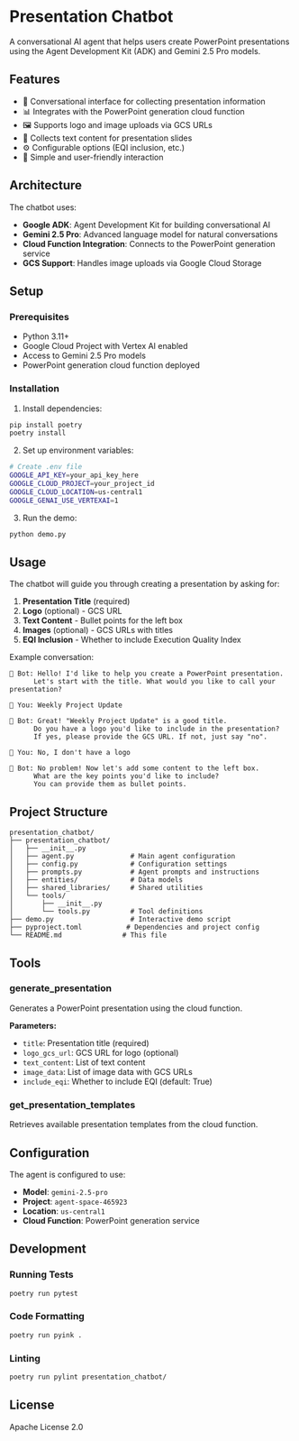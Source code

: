 # Presentation Chatbot

A conversational AI agent that helps users create PowerPoint presentations using the Agent Development Kit (ADK) and Gemini 2.5 Pro models.

## Features

- 🤖 Conversational interface for collecting presentation information
- 📊 Integrates with the PowerPoint generation cloud function
- 🖼️ Supports logo and image uploads via GCS URLs
- 📝 Collects text content for presentation slides
- ⚙️ Configurable options (EQI inclusion, etc.)
- 🎯 Simple and user-friendly interaction

## Architecture

The chatbot uses:
- **Google ADK**: Agent Development Kit for building conversational AI
- **Gemini 2.5 Pro**: Advanced language model for natural conversations
- **Cloud Function Integration**: Connects to the PowerPoint generation service
- **GCS Support**: Handles image uploads via Google Cloud Storage

## Setup

### Prerequisites

- Python 3.11+
- Google Cloud Project with Vertex AI enabled
- Access to Gemini 2.5 Pro models
- PowerPoint generation cloud function deployed

### Installation

1. Install dependencies:
```bash
pip install poetry
poetry install
```

2. Set up environment variables:
```bash
# Create .env file
GOOGLE_API_KEY=your_api_key_here
GOOGLE_CLOUD_PROJECT=your_project_id
GOOGLE_CLOUD_LOCATION=us-central1
GOOGLE_GENAI_USE_VERTEXAI=1
```

3. Run the demo:
```bash
python demo.py
```

## Usage

The chatbot will guide you through creating a presentation by asking for:

1. **Presentation Title** (required)
2. **Logo** (optional) - GCS URL
3. **Text Content** - Bullet points for the left box
4. **Images** (optional) - GCS URLs with titles
5. **EQI Inclusion** - Whether to include Execution Quality Index

Example conversation:
```
🤖 Bot: Hello! I'd like to help you create a PowerPoint presentation. 
      Let's start with the title. What would you like to call your presentation?

👤 You: Weekly Project Update

🤖 Bot: Great! "Weekly Project Update" is a good title. 
      Do you have a logo you'd like to include in the presentation? 
      If yes, please provide the GCS URL. If not, just say "no".

👤 You: No, I don't have a logo

🤖 Bot: No problem! Now let's add some content to the left box. 
      What are the key points you'd like to include? 
      You can provide them as bullet points.
```

## Project Structure

```
presentation_chatbot/
├── presentation_chatbot/
│   ├── __init__.py
│   ├── agent.py              # Main agent configuration
│   ├── config.py             # Configuration settings
│   ├── prompts.py            # Agent prompts and instructions
│   ├── entities/             # Data models
│   ├── shared_libraries/     # Shared utilities
│   └── tools/
│       ├── __init__.py
│       └── tools.py          # Tool definitions
├── demo.py                   # Interactive demo script
├── pyproject.toml           # Dependencies and project config
└── README.md               # This file
```

## Tools

### generate_presentation
Generates a PowerPoint presentation using the cloud function.

**Parameters:**
- `title`: Presentation title (required)
- `logo_gcs_url`: GCS URL for logo (optional)
- `text_content`: List of text content
- `image_data`: List of image data with GCS URLs
- `include_eqi`: Whether to include EQI (default: True)

### get_presentation_templates
Retrieves available presentation templates from the cloud function.

## Configuration

The agent is configured to use:
- **Model**: `gemini-2.5-pro`
- **Project**: `agent-space-465923`
- **Location**: `us-central1`
- **Cloud Function**: PowerPoint generation service

## Development

### Running Tests
```bash
poetry run pytest
```

### Code Formatting
```bash
poetry run pyink .
```

### Linting
```bash
poetry run pylint presentation_chatbot/
```

## License

Apache License 2.0

